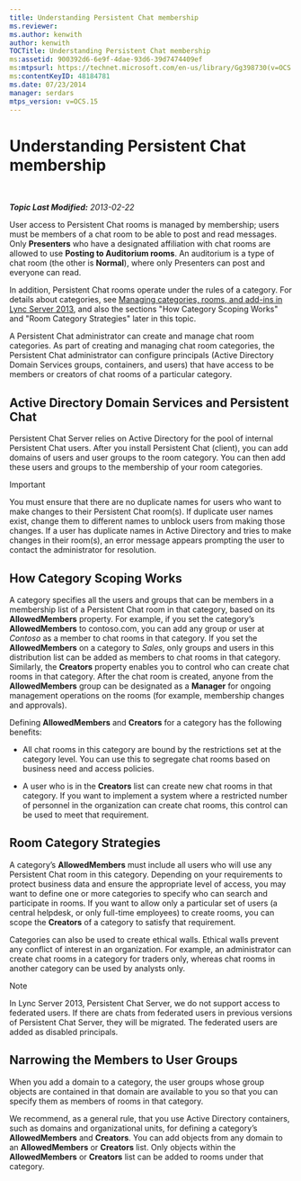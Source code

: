 ```yaml
---
title: Understanding Persistent Chat membership
ms.reviewer: 
ms.author: kenwith
author: kenwith
TOCTitle: Understanding Persistent Chat membership
ms:assetid: 900392d6-6e9f-4dae-93d6-39d7474409ef
ms:mtpsurl: https://technet.microsoft.com/en-us/library/Gg398730(v=OCS.15)
ms:contentKeyID: 48184781
ms.date: 07/23/2014
manager: serdars
mtps_version: v=OCS.15
---
```


<div data-xmlns="http://www.w3.org/1999/xhtml">

<div class="topic" data-xmlns="http://www.w3.org/1999/xhtml" data-msxsl="urn:schemas-microsoft-com:xslt" data-cs="http://msdn.microsoft.com/en-us/">

<div data-asp="http://msdn2.microsoft.com/asp">

# Understanding Persistent Chat membership

</div>

<div id="mainSection">

<div id="mainBody">

<span> </span>

_**Topic Last Modified:** 2013-02-22_

User access to Persistent Chat rooms is managed by membership; users must be members of a chat room to be able to post and read messages. Only **Presenters** who have a designated affiliation with chat rooms are allowed to use **Posting to Auditorium rooms**. An auditorium is a type of chat room (the other is **Normal**), where only Presenters can post and everyone can read.

In addition, Persistent Chat rooms operate under the rules of a category. For details about categories, see [Managing categories, rooms, and add-ins in Lync Server 2013](lync-server-2013-managing-categories-rooms-and-add-ins.md), and also the sections "How Category Scoping Works" and "Room Category Strategies" later in this topic.

A Persistent Chat administrator can create and manage chat room categories. As part of creating and managing chat room categories, the Persistent Chat administrator can configure principals (Active Directory Domain Services groups, containers, and users) that have access to be members or creators of chat rooms of a particular category.

<div>

## Active Directory Domain Services and Persistent Chat

Persistent Chat Server relies on Active Directory for the pool of internal Persistent Chat users. After you install Persistent Chat (client), you can add domains of users and user groups to the room category. You can then add these users and groups to the membership of your room categories.

<div>


> [!IMPORTANT]  
> You must ensure that there are no duplicate names for users who want to make changes to their Persistent Chat room(s). If duplicate user names exist, change them to different names to unblock users from making those changes. If a user has duplicate names in Active Directory and tries to make changes in their room(s), an error message appears prompting the user to contact the administrator for resolution.



</div>

</div>

<div>

## How Category Scoping Works

A category specifies all the users and groups that can be members in a membership list of a Persistent Chat room in that category, based on its **AllowedMembers** property. For example, if you set the category’s **AllowedMembers** to contoso.com, you can add any group or user at *Contoso* as a member to chat rooms in that category. If you set the **AllowedMembers** on a category to *Sales*, only groups and users in this distribution list can be added as members to chat rooms in that category. Similarly, the **Creators** property enables you to control who can create chat rooms in that category. After the chat room is created, anyone from the **AllowedMembers** group can be designated as a **Manager** for ongoing management operations on the rooms (for example, membership changes and approvals).

Defining **AllowedMembers** and **Creators** for a category has the following benefits:

  - All chat rooms in this category are bound by the restrictions set at the category level. You can use this to segregate chat rooms based on business need and access policies.

  - A user who is in the **Creators** list can create new chat rooms in that category. If you want to implement a system where a restricted number of personnel in the organization can create chat rooms, this control can be used to meet that requirement.

</div>

<div>

## Room Category Strategies

A category’s **AllowedMembers** must include all users who will use any Persistent Chat room in this category. Depending on your requirements to protect business data and ensure the appropriate level of access, you may want to define one or more categories to specify who can search and participate in rooms. If you want to allow only a particular set of users (a central helpdesk, or only full-time employees) to create rooms, you can scope the **Creators** of a category to satisfy that requirement.

Categories can also be used to create ethical walls. Ethical walls prevent any conflict of interest in an organization. For example, an administrator can create chat rooms in a category for traders only, whereas chat rooms in another category can be used by analysts only.

<div>


> [!NOTE]  
> In Lync Server 2013, Persistent Chat Server, we do not support access to federated users. If there are chats from federated users in previous versions of Persistent Chat Server, they will be migrated. The federated users are added as disabled principals.



</div>

</div>

<div>

## Narrowing the Members to User Groups

When you add a domain to a category, the user groups whose group objects are contained in that domain are available to you so that you can specify them as members of rooms in that category.

We recommend, as a general rule, that you use Active Directory containers, such as domains and organizational units, for defining a category’s **AllowedMembers** and **Creators**. You can add objects from any domain to an **AllowedMembers** or **Creators** list. Only objects within the **AllowedMembers** or **Creators** list can be added to rooms under that category.

</div>

</div>

<span> </span>

</div>

</div>

</div>


